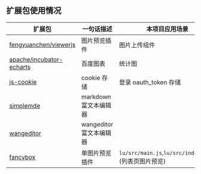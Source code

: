 
## 扩展包使用情况

| 扩展包	| 一句话描述	| 本项目应用场景|
| --- | --- | --- |
| [fengyuanchen/viewerjs](https://github.com/fengyuanchen/viewerjs)     | 图片预览插件     | 图片上传组件 |
| [apache/incubator-echarts](https://github.com/fengyuanchen/viewerjs)     | 百度图表     | 统计图 |
| [js-cookie](https://github.com/fengyuanchen/viewerjs)     |  cookie 存储   | 登录 oauth_token  存储 |
| [simplemde](https://www.npmjs.com/package/simplemde)     |  markdown 富文本编辑器   |  |
| [wangeditor](https://www.npmjs.com/package/wangeditor)     |  wangeditor 富文本编辑器   |  |
| [fancybox](https://www.npmjs.com/package/fancybox)     |  单图片预览插件   | `lu/src/main.js`,`lu/src/index.less` (列表页图片预览) |
